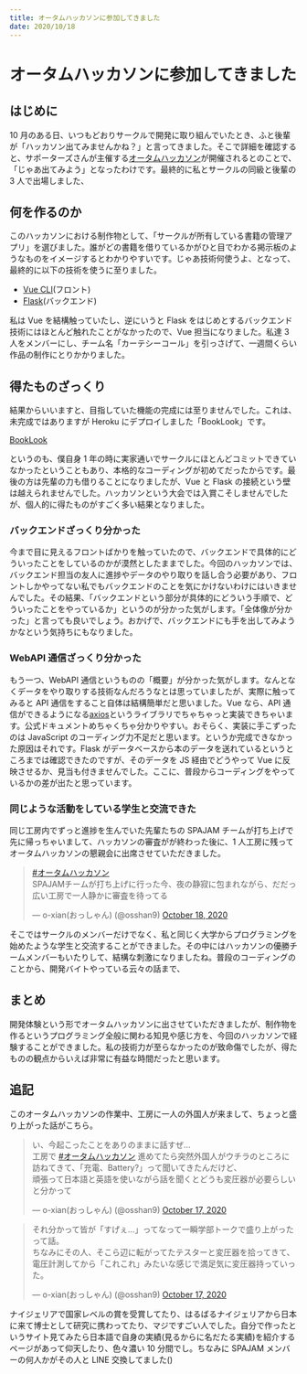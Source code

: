 ```yaml
---
title: オータムハッカソンに参加してきました
date: 2020/10/18
---
```


# オータムハッカソンに参加してきました

## はじめに

10 月のある日、いつもどおりサークルで開発に取り組んでいたとき、ふと後輩が「ハッカソン出てみませんかね？」と言ってきました。そこで詳細を確認すると、サポーターズさんが主催する[オータムハッカソン](https://talent.supporterz.jp/events/673fe904-afee-4050-b649-8bf7b6d331c3/?mkt_tok=eyJpIjoiTVRSalltWmlaVEU0T0RjNCIsInQiOiI4U2Y2VER1NlwvR2RuNktjQmFXTnNkT2lxYUd6NGdlVk5YblF4YWxHRWRzbDV4SVlBbkVMWExCYzVFd3VLQVZuYUZwRXY0R0dJRmtPMk9veDgxcEpOV1BtVkRUbER5Wm1cL3JTVHBuR2plT2lkcHhsS3VsejRRZEUwWnl1SmV5ZWRXIn0%3D)が開催されるとのことで、「じゃあ出てみよう」となったわけです。最終的に私とサークルの同級と後輩の 3 人で出場しました、

## 何を作るのか

このハッカソンにおける制作物として、「サークルが所有している書籍の管理アプリ」を選びました。誰がどの書籍を借りているかがひと目でわかる掲示板のようなものをイメージするとわかりやすいです。じゃあ技術何使うよ、となって、最終的に以下の技術を使うに至りました。

- [Vue CLI](https://cli.vuejs.org/)(フロント)
- [Flask](https://flask.palletsprojects.com/en/1.1.x/)(バックエンド)

私は Vue を結構触っていたし、逆にいうと Flask をはじめとするバックエンド技術にはほとんど触れたことがなかったので、Vue 担当になりました。私達 3 人をメンバーにし、チーム名「カーテシーコール」を引っさげて、一週間くらい作品の制作にとりかかりました。

## 得たものざっくり

結果からいいますと、目指していた機能の完成には至りませんでした。これは、未完成ではありますが Heroku にデプロイしました「BookLook」です。

[BookLook](https://proken-booklook.herokuapp.com/)

というのも、僕自身 1 年の時に実家通いでサークルにほとんどコミットできていなかったということもあり、本格的なコーディングが初めてだったからです。最後の方は先輩の力も借りることになりましたが、Vue と Flask の接続という壁は越えられませんでした。ハッカソンという大会では入賞こそしませんでしたが、個人的に得たものがすごく多い結果となりました。

### バックエンドざっくり分かった

今まで目に見えるフロントばかりを触っていたので、バックエンドで具体的にどういったことをしているのかが漠然としたままでした。今回のハッカソンでは、バックエンド担当の友人に進捗やデータのやり取りを話し合う必要があり、フロントしかやってない私でもバックエンドのことを気にかけないわけにはいきませんでした。その結果、「バックエンドという部分が具体的にどういう手順で、どういったことをやっているか」というのが分かった気がします。「全体像が分かった」と言っても良いでしょう。おかげで、バックエンドにも手を出してみようかなという気持ちにもなりました。

### WebAPI 通信ざっくり分かった

もう一つ、WebAPI 通信というものの「概要」が分かった気がします。なんとなくデータをやり取りする技術なんだろうなとは思っていましたが、実際に触ってみると API 通信をすること自体は結構簡単だと思いました。Vue なら、API 通信ができるようになる[axios](https://jp.vuejs.org/v2/cookbook/using-axios-to-consume-apis.html)というライブラリでちゃちゃっと実装できちゃいます。公式ドキュメントめちゃくちゃ分かりやすい。おそらく、実装に手こずったのは JavaScript のコーディング力不足だと思います。というか完成できなかった原因はそれです。Flask がデータベースから本のデータを送れているというところまでは確認できたのですが、そのデータを JS 経由でどうやって Vue に反映させるか、見当も付きませんでした。ここに、普段からコーディングをやっているかの差が出たと思っています。

### 同じような活動をしている学生と交流できた

同じ工房内でずっと進捗を生んでいた先輩たちの SPAJAM チームが打ち上げで先に帰っちゃいまして、ハッカソンの審査がが終わった後に、1 人工房に残ってオータムハッカソンの懇親会に出席させていただきました。

<blockquote class="twitter-tweet" data-partner="tweetdeck"><p lang="ja" dir="ltr"><a href="https://twitter.com/hashtag/%E3%82%AA%E3%83%BC%E3%82%BF%E3%83%A0%E3%83%8F%E3%83%83%E3%82%AB%E3%82%BD%E3%83%B3?src=hash&amp;ref_src=twsrc%5Etfw">#オータムハッカソン</a><br>SPAJAMチームが打ち上げに行った今、夜の静寂に包まれながら、だだっ広い工房で一人静かに審査を待ってる</p>&mdash; o-xian(おっしゃん) (@osshan9) <a href="https://twitter.com/osshan9/status/1317758508222197761?ref_src=twsrc%5Etfw">October 18, 2020</a></blockquote>
<script async src="https://platform.twitter.com/widgets.js" charset="utf-8"></script>

そこではサークルのメンバーだけでなく、私と同じく大学からプログラミングを始めたような学生と交流することができました。その中にはハッカソンの優勝チームメンバーもいたりして、結構な刺激になりましたね。普段のコーディングのことから、開発バイトやっている云々の話まで、

## まとめ

開発体験という形でオータムハッカソンに出させていただきましたが、制作物を作るというプログラミング全般に関わる知見や感じ方を、今回のハッカソンで経験することができました。私の技術力が至らなかったのが致命傷でしたが、得たものの観点からいえば非常に有益な時間だったと思います。

## 追記

このオータムハッカソンの作業中、工房に一人の外国人が来まして、ちょっと盛り上がった話がこちら。

<blockquote class="twitter-tweet" data-partner="tweetdeck"><p lang="ja" dir="ltr">い、今起こったことをありのままに話すぜ…<br>工房で <a href="https://twitter.com/hashtag/%E3%82%AA%E3%83%BC%E3%82%BF%E3%83%A0%E3%83%8F%E3%83%83%E3%82%AB%E3%82%BD%E3%83%B3?src=hash&amp;ref_src=twsrc%5Etfw">#オータムハッカソン</a> 進めてたら突然外国人がウチラのところに訪ねてきて、「充電、Battery?」って聞いてきたんだけど、<br>頑張って日本語と英語を使いながら話を聞くとどうも変圧器が必要らしいと分かって</p>&mdash; o-xian(おっしゃん) (@osshan9) <a href="https://twitter.com/osshan9/status/1317408498519429120?ref_src=twsrc%5Etfw">October 17, 2020</a></blockquote>
<script async src="https://platform.twitter.com/widgets.js" charset="utf-8"></script>

<blockquote class="twitter-tweet" data-partner="tweetdeck"><p lang="ja" dir="ltr">それ分かって皆が「すげぇ…」ってなって一瞬学部トークで盛り上がったって話。<br>ちなみにその人、そこら辺に転がってたテスターと変圧器を拾ってきて、電圧計測してから「これこれ」みたいな感じで満足気に変圧器持っていった。</p>&mdash; o-xian(おっしゃん) (@osshan9) <a href="https://twitter.com/osshan9/status/1317408501895888896?ref_src=twsrc%5Etfw">October 17, 2020</a></blockquote>
<script async src="https://platform.twitter.com/widgets.js" charset="utf-8"></script>

ナイジェリアで国家レベルの賞を受賞してたり、はるばるナイジェリアから日本に来て博士として研究に携わってたり、マジですごい人でした。自分で作ったというサイト見てみたら日本語で自身の実績(見るからに名だたる実績)を紹介するページがあって仰天したり、色々濃い 10 分間でし。ちなみに SPAJAM メンバーの何人かがその人と LINE 交換してました()
